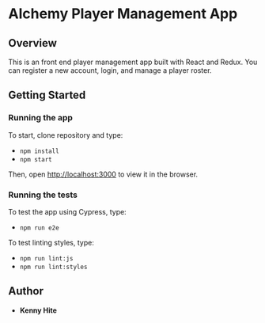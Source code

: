 # Alchemy Player Management App

## Overview

This is an front end player management app built with React and Redux. You can register a new account, login, and manage a player roster. 

## Getting Started

### Running the app

To start, clone repository and type:
* `npm install` 
* `npm start`

Then, open [http://localhost:3000](http://localhost:3000) to view it in the browser.

### Running the tests

To test the app using Cypress, type:
* `npm run e2e`

To test linting styles, type:
* `npm run lint:js`
* `npm run lint:styles`

## Author

* **Kenny Hite**
